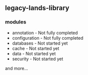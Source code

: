 ## legacy-lands-library

### modules

- annotation        - Not fully completed
- configuration     - Not fully completed
- databases         - Not started yet
- cache             - Not started yet
- data              - Not started yet
- security          - Not started yet

and more...